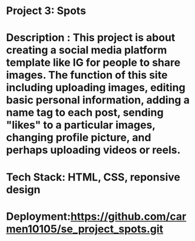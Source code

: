 # Project 3: Spots

# Description : This project is about creating a social media platform template like IG for people to share images. The function of this site including uploading images, editing basic personal information, adding a name tag to each post, sending "likes" to a particular images, changing profile picture, and perhaps uploading videos or reels.

# Tech Stack: HTML, CSS, reponsive design

# Deployment:https://github.com/carmen10105/se_project_spots.git
